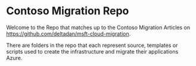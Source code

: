 # Contoso Migration Repo

Welcome to the Repo that matches up to the Contoso Migration Articles on https://github.com/deltadan/msft-cloud-migration.

There are folders in the repo that each represent source, templates or scripts used to create the infrastructure and migrate their applications Azure.

